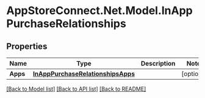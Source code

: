 # AppStoreConnect.Net.Model.InAppPurchaseRelationships

## Properties

Name | Type | Description | Notes
------------ | ------------- | ------------- | -------------
**Apps** | [**InAppPurchaseRelationshipsApps**](InAppPurchaseRelationshipsApps.md) |  | [optional] 

[[Back to Model list]](../README.md#documentation-for-models) [[Back to API list]](../README.md#documentation-for-api-endpoints) [[Back to README]](../README.md)

